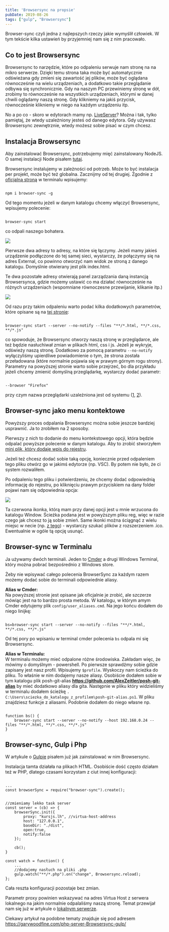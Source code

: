 ```yaml
---
title: 'Browsersync na propsie'
pubDate: 2019-08-26
tags: ["gulp", "Browsersync"]
---
```


Browser-sync czyli jedna z najlepszych rzeczy jakie wymyślił człowiek. W tym tekście kilka ustawień by przyjemniej nam się z nim pracowało.

<!--more-->
## Co to jest Browsersync
Browsersync to narzędzie, które po odpaleniu serwuje nam stronę na na mikro serwerze.
Dzięki temu strona taka może być automatycznie odświeżana gdy zmieni się zawartość jej plików, może być oglądana równocześnie na wielu urządzeniach, a dodatkowo takie przeglądanie odbywa się synchronicznie. Gdy na naszym PC przewiniemy stronę w dół, zrobimy to równocześnie na wszystkich urządzeniach, którymi w danej chwili oglądamy naszą stronę. Gdy klikniemy na jakiś przycisk, równocześnie klikniemy w niego na każdym urządzeniu itp.

<div class="info-text">
No a po co - skoro w edytorach mamy np. <a href="https://marketplace.visualstudio.com/items?itemName=ritwickdey.LiveServer">LiveServer</a>? Można i tak, tylko pamiętaj, że wtedy uzależniony jesteś od danego edytora. Gdy używasz Browsersync zewnętrznie, wtedy możesz sobie pisać w czym chcesz.
</div>

## Instalacja Browsersync
Aby zainstalować Browsersync, potrzebujemy mięć zainstalowany NodeJS. O samej instalacji Node pisałem <a href="https://kursjs.pl/kurs/es6/webpack.php#node">tutaj</a>.

Browsersync instalujemy w zależności od potrzeb. Może to być instalacja per projekt, może być też globalna. Zacznijmy od tej drugiej. Zgodnie z <a href="https://www.browsersync.io/">oficjalną stroną</a> w terminalu wpisujemy:

<pre  class="line-numbers"><code class="language-js">
npm i browser-sync -g
</code></pre>

Od tego momentu jeżeli w danym katalogu chcemy włączyć Browsersync, wpisujemy polecenie:

<pre  class="line-numbers"><code class="language-js">
browser-sync start
</code></pre>

co odpali naszego bohatera.

![](./browser-sync-start.png)

Pierwsze dwa adresy to adresy, na które się łączymy. Jeżeli mamy jakieś urządzenie podłączone do tej samej sieci, wystarczy, że połączymy się na adres External, co powinno otworzyć nam widok ze stroną z danego katalogu. Domyślnie otwierany jest plik index.html.

Te dwa pozostałe adresy otwierają panel zarządzania daną instancją Browsersynca, gdzie możemy ustawić co ma działać równocześnie na różnych urządzeniach (wspomniane równoczesne przewijanie, klikanie itp.)

![](./sync.gif)

Od razu przy takim odpaleniu warto podać kilka dodatkowych parametrów, które opisane są na <a href="https://www.Browsersync.io/docs/command-line">tej stronie</a>:

<pre  class="line-numbers"><code class="language-js">
browser-sync start --server --no-notify --files "**/*.html, **/*.css, **/*.js"
</code></pre>

co spowoduje, że Browsersync otworzy naszą stronę w przeglądarce, ale też będzie nasłuchiwał zmian w plikach html, css i js.
Jeżeli je wykryje, odświeży naszą stronę. Dodatkowo za pomocą parametru `--no-notify` wyłączyliśmy upierdliwe powiadomienie o tym, że strona została przeładowana (które normalnie pojawia się w prawym górnym rogu strony).
Parametry na powyższej stronie warto sobie przejrzeć, bo dla przykładu jeżeli chcemy zmienić domyślną przeglądarkę, wystarczy dodać parametr:

<pre  class="line-numbers"><code class="language-js" data-lines="">
--browser "Firefox"
</code></pre>

przy czym nazwa przeglądarki uzależniona jest od systemu (<a href="https://stackoverflow.com/questions/47984484/Browsersync-browser-option-in-ubuntu-16-04">1</a>, <a href="https://stackoverflow.com/questions/24686585/gulp-browser-sync-open-chrome-only">2</a>).

## Browser-sync jako menu kontektowe
Powyższy proces odpalania Browsersync można sobie jeszcze bardziej usprawnić.
Ja to zrobiłem na 2 sposoby.

Pierwszy z nich to dodanie do menu kontekstowego opcji, która będzie odpalać powyższe polecenie w danym katalogu. Aby to zrobić stworzyłem <a href="http://domanart.pl/dema/regexp/browserSync-here.reg">mini plik, który dodaje wpis do rejestru</a>.

<div class="info-text">
Jeżeli też chcesz dodać sobie taką opcję, koniecznie przed odpaleniem tego pliku otwórz go w jakimś edytorze (np. VSC). By potem nie było, że ci system rozwaliłem.
</div>

Po odpaleniu tego pliku i potwierdzeniu, że chcemy dodać odpowiednią informację do rejestru, po kliknięciu prawym przyciskiem na dany folder pojawi nam się odpowiednia opcja:

![](./menu-kontekstowe.png)

Ta czerwona ikonka, którą mam przy danej opcji jest u mnie wrzucona do katalogu Window. Ścieżka podana jest w powyższym pliku reg, więc w razie czego jak chcesz to ją sobie zmień. Same ikonki można ściągnąć z wielu miejsc w necie (np. <a href="http://www.iconarchive.com/search?q=arrow">z tego</a>) - wystarczy szukać plików z rozszerzeniem .ico. Ewentualnie w ogóle tą opcję usunąć.

## Browser-sync w Terminalu
Ja używamy dwóch terminali. Jeden to <a href="https://cmder.net/">Cmder</a> a drugi Windows Terminal, który można pobrać bezpośrednio z Windows store.

Żeby nie wpisywać całego polecenia BrowserSync za każdym razem możemy dodać sobie do terminali odpowiednie aliasy.

**Alias w Cmder:**<br>
Na powyższej stronie jest opisane jak oficjalnie je zrobić, ale szczerze mówiąc jest na to bardzo prosta metoda. W katalogu, w którym amym Cmder edytujemy plik `config/user_aliases.cmd`.
Na jego końcu dodałem do niego linijkę:

<pre  class="line-numbers"><code class="language-js">
bs=browser-sync start --server --no-notify --files "**/*.html, **/*.css, **/*.js"
</code></pre>

Od tej pory po wpisaniu w terminal cmder polecenia `bs` odpala mi się Browsersync.

**Alias w Terminalu:**<br>
W terminalu możemy mieć odpalone różne środowiska. Zakładam więc, że mówimy o domyślnym - powershell.
Po pierwsze sprawdźmy sobie gdzie zapisany jest nasz profil. Wpisujemy `$profile`. Wyskoczy nam ścieżka do pliku. To właśnie w nim dodajemy nasze aliasy.
Osobiście dodałem sobie w tym katalogu plik posh-git-alias **https://github.com/AlexZeitler/posh-git-alias** by mieć dodatkowo aliasy dla gita. Następnie w pliku który widzieliśmy w terminalu dodałem ścieżkę `. C:\Users\sciezka_do_katalogu_z_profilem\posh-git-alias.ps1`. W pliku znajdziesz funkcje z aliasami. Podobnie dodałem do niego własne np.

<pre  class="line-numbers"><code>
function bs() {
    browser-sync start --server --no-notify --host 192.168.0.24 --files "**/*.html, **/*.css, **/*.js"
}
</code></pre>


## Browser-sync, Gulp i Php
W artykule o <a href="https://kursjs.pl/kurs/es6/gulp" target="_blank">Gulpie</a> pisałem już jak zainstalować w nim Browsersync.

Instalacja tamta działała na plikach HTML. Osobiście dość często działam też w PHP, dlatego czasami korzystam z ciut innej konfiguracji:

<pre  class="line-numbers"><code class="language-js">
...
const browserSync = require("browser-sync").create();


//zmieniamy lekko task server
const server = (cb) => {
    browserSync.init({
        proxy: "kursjs.lh", //virtua-host-address
        host: "127.0.0.1",
        baseDir: "./dist",
        open:true,
        notify:false
    });

    cb();
}

const watch = function() {
    ...
    //dodajemy nasłuch na pliki .php
    gulp.watch("**/*.php").on("change", Browsersync.reload);
};
</code></pre>

Cała reszta konfiguracji pozostaje bez zmian.

Parametr proxy powinien wskazywać na adres Virtua Host z serwera lokalnego na jakim normalnie odpalaliśmy naszą stronę. Temat przewijał nam się już w artykule o <a href="http://domanart.pl/serwer-lokalny/">lokalnym serwerze</a>.

Ciekawy artykuł na podobne tematy znajduje się pod adresem <a href="https://garywoodfine.com/php-server-Browsersync-gulp/">https://garywoodfine.com/php-server-Browsersync-gulp/</a>
